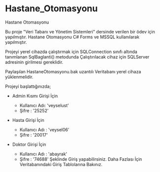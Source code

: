 # Hastane_Otomasyonu
Hastane Otomasyonu

Bu proje "Veri Tabanı ve Yönetim Sistemleri" dersinde verilen bir ödev için yapılmıştır. Hastane Otomasyonu C# Forms ve MSSQL kullanılarak yapılmıştır.

Projeyi yerel cihazda çalıştırmak için SQLConnection sınıfı altında tanımlanan SqlBaglanti() metodunda Çalıştırılacak cihaz için SQLServer adresinin girilmesi gereklidir.

Paylaşılan HastaneOtomasyonu.bak uzantılı Veritabanı yerel cihaza yüklenmelidir.

Projeyi başlattığınızda;

- Admin Kısmı Girişi İçin 

	* Kullanıcı Adı: 'veyselust'
	* Şifre             : '25252'

- Hasta Girişi İçin
	
	* Kullanıcı Adı : 'veysel06'
	* Şifre               : '20017'

- Doktor Girişi İçin

	* Kullanıcı Adı : 'abayrak'
	* Şifre               :  '74688'
Şeklinde Giriş yapabilirsiniz. Daha Fazlası İçin Veritabanındaki Giriş Tablolarına Bakınız.
